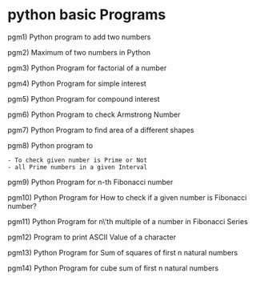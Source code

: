 # python basic Programs

pgm1) Python program to add two numbers

pgm2) Maximum of two numbers in Python

pgm3) Python Program for factorial of a number

pgm4) Python Program for simple interest

pgm5) Python Program for compound interest

pgm6) Python Program to check Armstrong Number

pgm7) Python Program to find area of a different shapes

pgm8) Python program to

    - To check given number is Prime or Not
    - all Prime numbers in a given Interval

pgm9) Python Program for n-th Fibonacci number

pgm10) Python Program for How to check if a given number is Fibonacci number?

pgm11) Python Program for n\’th multiple of a number in Fibonacci Series

pgm12) Program to print ASCII Value of a character

pgm13) Python Program for Sum of squares of first n natural numbers

pgm14) Python Program for cube sum of first n natural numbers

